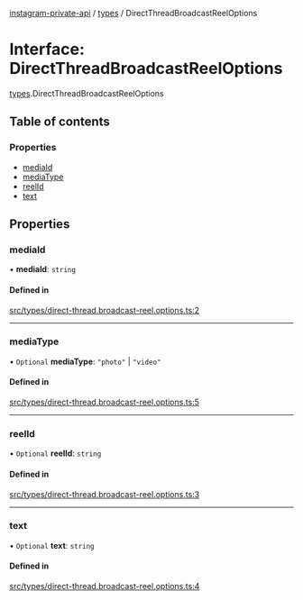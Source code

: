 [instagram-private-api](../../README.md) / [types](../../modules/types.md) / DirectThreadBroadcastReelOptions

# Interface: DirectThreadBroadcastReelOptions

[types](../../modules/types.md).DirectThreadBroadcastReelOptions

## Table of contents

### Properties

- [mediaId](DirectThreadBroadcastReelOptions.md#mediaid)
- [mediaType](DirectThreadBroadcastReelOptions.md#mediatype)
- [reelId](DirectThreadBroadcastReelOptions.md#reelid)
- [text](DirectThreadBroadcastReelOptions.md#text)

## Properties

### mediaId

• **mediaId**: `string`

#### Defined in

[src/types/direct-thread.broadcast-reel.options.ts:2](https://github.com/Nerixyz/instagram-private-api/blob/4971f34/src/types/direct-thread.broadcast-reel.options.ts#L2)

___

### mediaType

• `Optional` **mediaType**: ``"photo"`` \| ``"video"``

#### Defined in

[src/types/direct-thread.broadcast-reel.options.ts:5](https://github.com/Nerixyz/instagram-private-api/blob/4971f34/src/types/direct-thread.broadcast-reel.options.ts#L5)

___

### reelId

• `Optional` **reelId**: `string`

#### Defined in

[src/types/direct-thread.broadcast-reel.options.ts:3](https://github.com/Nerixyz/instagram-private-api/blob/4971f34/src/types/direct-thread.broadcast-reel.options.ts#L3)

___

### text

• `Optional` **text**: `string`

#### Defined in

[src/types/direct-thread.broadcast-reel.options.ts:4](https://github.com/Nerixyz/instagram-private-api/blob/4971f34/src/types/direct-thread.broadcast-reel.options.ts#L4)
